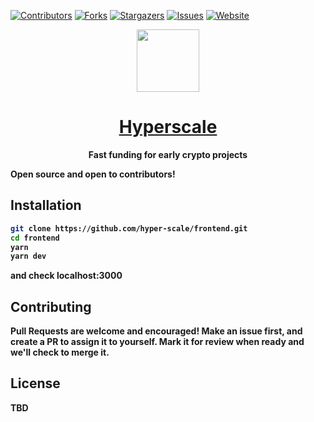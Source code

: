 
[![Contributors][contributors-shield]][contributors-url]
[![Forks][forks-shield]][forks-url]
[![Stargazers][stars-shield]][stars-url]
[![Issues][issues-shield]][issues-url]
[![Website][website-shield]][website-url]


<p align="center" ><img src="https://hyperscale-production.up.railway.app/logo.svg" width="100px"><p>
<h1 align="center"><a href="https://hyperscale-production.up.railway.app/">Hyperscale</a></h1>
<p align="center"><strong>Fast funding for early crypto projects<strong></p>

Open source and open to contributors!

## Installation

```bash
git clone https://github.com/hyper-scale/frontend.git
cd frontend
yarn
yarn dev
```

and check localhost:3000

## Contributing
Pull Requests are welcome and encouraged! Make an issue first, and create a PR to assign it to yourself. Mark it for review when ready and we'll check to merge it.

## License
TBD

<!-- MARKDOWN LINKS & IMAGES -->
<!-- https://www.markdownguide.org/basic-syntax/#reference-style-links -->
[contributors-shield]: https://img.shields.io/github/contributors/hyper-scale/frontend.svg?style=for-the-badge
[contributors-url]: https://github.com/hyper-scale/frontend/graphs/contributors
[forks-shield]: https://img.shields.io/github/forks/hyper-scale/frontend.svg?style=for-the-badge
[forks-url]: https://github.com/hyper-scale/frontend/network/members
[stars-shield]: https://img.shields.io/github/stars/hyper-scale/frontend.svg?style=for-the-badge
[stars-url]: https://github.com/hyper-scale/frontend/stargazers
[issues-shield]: https://img.shields.io/github/issues/hyper-scale/frontend.svg?style=for-the-badge
[issues-url]: https://github.com/hyper-scale/frontend/issues
[website-shield]: https://img.shields.io/static/v1?style=for-the-badge&label=&message=Website&color=
[website-url]: https://hyperscale-production.up.railway.app